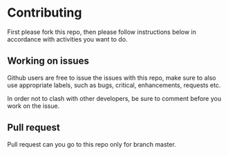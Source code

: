 # Contributing
First please fork this repo, then please follow instructions below in accordance with activities you want to do.

## Working on issues
Github users are free to issue the issues with this repo, make sure to also use appropriate labels, such as bugs, critical, enhancements, requests etc.

In order not to clash with other developers, be sure to comment before you work on the issue.

## Pull request 
Pull request can you go to this repo only for branch master.
